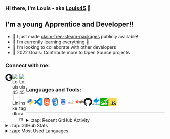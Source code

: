 ### Hi there, I'm Louis - aka [Louis45][website] 👋 

## I'm a young Apprentice and Developer!!

- 🔭 I just made [claim-free-steam-packages](https://github.com/Luois45/claim-free-steam-packages) publicly available!
- 🌱 I’m currently learning everything 🤣
- 👯 I’m looking to collaborate with other developers
- 🥅 2022 Goals: Contribute more to Open Source projects

### Connect with me:

[<img align="left" alt="linktree.louis45.de" width="22px" src="https://raw.githubusercontent.com/iconic/open-iconic/master/svg/globe.svg" />][website]
[<img align="left" alt="Louis45 | LinkedIn" width="22px" src="https://cdn.jsdelivr.net/npm/simple-icons@v3/icons/linkedin.svg" />][linkedin]
[<img align="left" alt="Louis45 | Instagram" width="22px" src="https://cdn.jsdelivr.net/npm/simple-icons@v3/icons/instagram.svg" />][instagram]

<br />

### Languages and Tools:

[<img align="left" alt="Python" width="26px" src="https://raw.githubusercontent.com/github/explore/80688e429a7d4ef2fca1e82350fe8e3517d3494d/topics/python/python.png" />](https://github.com/topics/python)
[<img align="left" alt="Visual Studio Code" width="26px" src="https://raw.githubusercontent.com/github/explore/bbd48b997e8d0bef63f676eca4da5e1f76487b56/topics/visual-studio-code/visual-studio-code.png" />](https://github.com/topics/visual-studio-code)
[<img align="left" alt="HTML" width="26px" src="https://raw.githubusercontent.com/github/explore/80688e429a7d4ef2fca1e82350fe8e3517d3494d/topics/html/html.png" />](https://github.com/topics/html)
[<img align="left" alt="CSS" width="26px" src="https://raw.githubusercontent.com/github/explore/80688e429a7d4ef2fca1e82350fe8e3517d3494d/topics/css/css.png" />](https://github.com/topics/css)
[<img align="left" alt="SQL" width="26px" src="https://raw.githubusercontent.com/github/explore/80688e429a7d4ef2fca1e82350fe8e3517d3494d/topics/sql/sql.png" />](https://github.com/topics/sql)
[<img align="left" alt="MySQL" width="26px" src="https://raw.githubusercontent.com/github/explore/80688e429a7d4ef2fca1e82350fe8e3517d3494d/topics/mysql/mysql.png" />](https://github.com/topics/mysql)
[<img align="left" alt="Git" width="26px" src="https://raw.githubusercontent.com/github/explore/80688e429a7d4ef2fca1e82350fe8e3517d3494d/topics/git/git.png" />](https://github.com/topics/git)
[<img align="left" alt="GitHub" width="26px" src="https://raw.githubusercontent.com/github/explore/78df643247d429f6cc873026c0622819ad797942/topics/github/github.png" />](https://github.com/topics/github)
[<img align="left" alt="GitHub" width="26px" src="https://raw.githubusercontent.com/github/explore/80688e429a7d4ef2fca1e82350fe8e3517d3494d/topics/docker/docker.png" />](https://github.com/topics/docker)
[<img align="left" alt="Selenium" width="26px" src="https://raw.githubusercontent.com/github/explore/6c7084bb772f6fabaae377f5ae4a607594234ee6/topics/selenium/selenium.png" />](https://github.com/topics/selenium)
[<img align="left" alt="JavaScript" width="26px" src="https://raw.githubusercontent.com/github/explore/80688e429a7d4ef2fca1e82350fe8e3517d3494d/topics/javascript/javascript.png" />](https://github.com/topics/javascript)

<br />
<br />

---

<details>
  <summary>:zap: Recent GitHub Activity</summary>
  
<!--START_SECTION:activity-->
1. 🗣 Commented on [#36](https://github.com/Luois45/claim-free-steam-packages/issues/36) in [Luois45/claim-free-steam-packages](https://github.com/Luois45/claim-free-steam-packages)
2. 🗣 Commented on [#36](https://github.com/Luois45/claim-free-steam-packages/issues/36) in [Luois45/claim-free-steam-packages](https://github.com/Luois45/claim-free-steam-packages)
3. 🗣 Commented on [#34](https://github.com/Luois45/claim-free-steam-packages/issues/34) in [Luois45/claim-free-steam-packages](https://github.com/Luois45/claim-free-steam-packages)
4. 🗣 Commented on [#35](https://github.com/Luois45/claim-free-steam-packages/issues/35) in [Luois45/claim-free-steam-packages](https://github.com/Luois45/claim-free-steam-packages)
5. 🗣 Commented on [#31](https://github.com/Luois45/claim-free-steam-packages/issues/31) in [Luois45/claim-free-steam-packages](https://github.com/Luois45/claim-free-steam-packages)
6. 🗣 Commented on [#31](https://github.com/Luois45/claim-free-steam-packages/issues/31) in [Luois45/claim-free-steam-packages](https://github.com/Luois45/claim-free-steam-packages)
7. 🗣 Commented on [#29](https://github.com/Luois45/claim-free-steam-packages/issues/29) in [Luois45/claim-free-steam-packages](https://github.com/Luois45/claim-free-steam-packages)
8. ❗️ Closed issue [#27](https://github.com/Luois45/claim-free-steam-packages/issues/27) in [Luois45/claim-free-steam-packages](https://github.com/Luois45/claim-free-steam-packages)
9. 🗣 Commented on [#27](https://github.com/Luois45/claim-free-steam-packages/issues/27) in [Luois45/claim-free-steam-packages](https://github.com/Luois45/claim-free-steam-packages)
10. ❗️ Reopened issue [#27](https://github.com/Luois45/claim-free-steam-packages/issues/27) in [Luois45/claim-free-steam-packages](https://github.com/Luois45/claim-free-steam-packages)
<!--END_SECTION:activity-->
  
</details>

<details>
  <summary>:zap: GitHub Stats</summary>
  <a href="https://github.com/Luois45?tab=repositories">
    <img align="center" alt="Louis45's GitHub Stats" src="https://github-readme-stats.vercel.app/api?username=Luois45&count_private=true&theme=tokyonight&show_icons=true" />
  </a>
</details>

<details>
  <summary>:zap: Most Used Languages</summary>
  <a href="https://github.com/Luois45?tab=repositories">
    <img align="center" alt="Louis45's Most Used Languages" src="https://github-readme-stats.vercel.app/api/top-langs/?username=Luois45&count_private=true&theme=tokyonight&layout=compact" />
  </a>
</details>

[website]: https://linktree.louis45.de/
[instagram]: https://rebrand.ly/instagram-45
[linkedin]: https://rebrand.ly/linkedin-45
